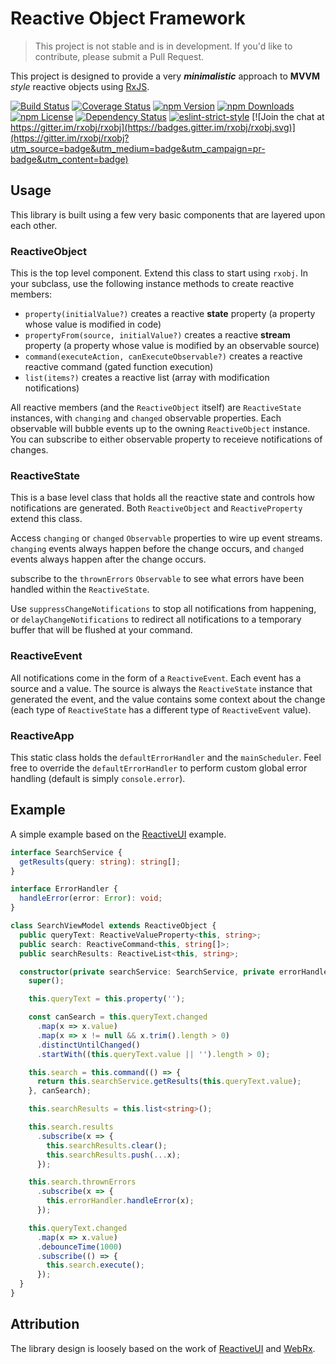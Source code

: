 # Reactive Object Framework

> This project is not stable and is in development. If you'd like to contribute, please submit a Pull Request.

This project is designed to provide a very ***minimalistic*** approach to **MVVM** *style* reactive objects using [RxJS](https://github.com/ReactiveX/RxJS).

[![Build Status](https://img.shields.io/travis/patsissons/rxobj.svg?branch=develop)](https://travis-ci.org/patsissons/rxobj)
[![Coverage Status](https://coveralls.io/repos/github/patsissons/rxobj/badge.svg?branch=develop)](https://coveralls.io/github/patsissons/rxobj?branch=develop)
[![npm Version](https://img.shields.io/npm/v/rxobj.svg)](https://www.npmjs.com/package/rxobj)
[![npm Downloads](https://img.shields.io/npm/dt/rxobj.svg)](https://www.npmjs.com/package/rxobj)
[![npm License](https://img.shields.io/npm/l/rxobj.svg)](https://www.npmjs.com/package/rxobj)
[![Dependency Status](https://img.shields.io/versioneye/d/nodejs/rxobj.svg)](https://www.versioneye.com/nodejs/rxobj)
[![eslint-strict-style](https://img.shields.io/badge/code%20style-strict-117D6B.svg)](https://github.com/keithamus/eslint-config-strict)
[![Join the chat at https://gitter.im/rxobj/rxobj](https://badges.gitter.im/rxobj/rxobj.svg)](https://gitter.im/rxobj/rxobj?utm_source=badge&utm_medium=badge&utm_campaign=pr-badge&utm_content=badge)

## Usage

This library is built using a few very basic components that are layered upon each other.

### ReactiveObject

This is the top level component. Extend this class to start using `rxobj`. In your subclass, use the following instance methods to create reactive members:

* `property(initialValue?)` creates a reactive **state** property (a property whose value is modified in code)
* `propertyFrom(source, initialValue?)` creates a reactive **stream** property (a property whose value is modified by an observable source)
* `command(executeAction, canExecuteObservable?)` creates a reactive reactive command (gated function execution)
* `list(items?)` creates a reactive list (array with modification notifications)

All reactive members (and the `ReactiveObject` itself) are `ReactiveState` instances, with `changing` and `changed` observable properties. Each observable will bubble events up to the owning `ReactiveObject` instance. You can subscribe to either observable property to receieve notifications of changes.

### ReactiveState

This is a base level class that holds all the reactive state and controls how notifications are generated. Both `ReactiveObject` and `ReactiveProperty` extend this class.

Access `changing` or `changed` `Observable` properties to wire up event streams. `changing` events always happen before the change occurs, and `changed` events always happen after the change occurs.

subscribe to the `thrownErrors` `Observable` to see what errors have been handled within the `ReactiveState`.

Use `suppressChangeNotifications` to stop all notifications from happening, or `delayChangeNotifications` to redirect all notifications to a temporary buffer that will be flushed at your command.

### ReactiveEvent

All notifications come in the form of a `ReactiveEvent`. Each event has a source and a value. The source is always the `ReactiveState` instance that generated the event, and the value contains some context about the change (each type of `ReactiveState` has a different type of `ReactiveEvent` value).

### ReactiveApp

This static class holds the `defaultErrorHandler` and the `mainScheduler`. Feel free to override the `defaultErrorHandler` to perform custom global error handling (default is simply `console.error`).

## Example

A simple example based on the [ReactiveUI](http://reactiveui.net/) example.

```ts
interface SearchService {
  getResults(query: string): string[];
}

interface ErrorHandler {
  handleError(error: Error): void;
}

class SearchViewModel extends ReactiveObject {
  public queryText: ReactiveValueProperty<this, string>;
  public search: ReactiveCommand<this, string[]>;
  public searchResults: ReactiveList<this, string>;

  constructor(private searchService: SearchService, private errorHandler: ErrorHandler) {
    super();

    this.queryText = this.property('');

    const canSearch = this.queryText.changed
      .map(x => x.value)
      .map(x => x != null && x.trim().length > 0)
      .distinctUntilChanged()
      .startWith((this.queryText.value || '').length > 0);

    this.search = this.command(() => {
      return this.searchService.getResults(this.queryText.value);
    }, canSearch);

    this.searchResults = this.list<string>();

    this.search.results
      .subscribe(x => {
        this.searchResults.clear();
        this.searchResults.push(...x);
      });

    this.search.thrownErrors
      .subscribe(x => {
        this.errorHandler.handleError(x);
      });

    this.queryText.changed
      .map(x => x.value)
      .debounceTime(1000)
      .subscribe(() => {
        this.search.execute();
      });
  }
}
```

## Attribution

The library design is loosely based on the work of [ReactiveUI](https://github.com/reactiveui/ReactiveUI) and [WebRx](https://github.com/WebRxJS/WebRx).
